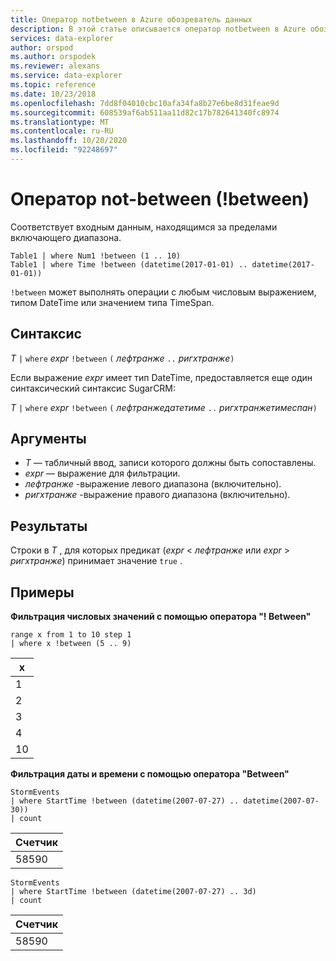 ```yaml
---
title: Оператор notbetween в Azure обозреватель данных
description: В этой статье описывается оператор notbetween в Azure обозреватель данных.
services: data-explorer
author: orspod
ms.author: orspodek
ms.reviewer: alexans
ms.service: data-explorer
ms.topic: reference
ms.date: 10/23/2018
ms.openlocfilehash: 7dd8f04010cbc10afa34fa8b27e6be8d31feae9d
ms.sourcegitcommit: 608539af6ab511aa11d82c17b782641340fc8974
ms.translationtype: MT
ms.contentlocale: ru-RU
ms.lasthandoff: 10/20/2020
ms.locfileid: "92248697"
---
```

# <a name="not-between-operator-between"></a>Оператор not-between (!between)

Соответствует входным данным, находящимся за пределами включающего диапазона.

```kusto
Table1 | where Num1 !between (1 .. 10)
Table1 | where Time !between (datetime(2017-01-01) .. datetime(2017-01-01))
```

`!between` может выполнять операции с любым числовым выражением, типом DateTime или значением типа TimeSpan.
 
## <a name="syntax"></a>Синтаксис

*T* `|` `where` *expr* `!between` `(` *лефтранже* ` .. ` *ригхтранже*`)`   
 
Если выражение *expr* имеет тип DateTime, предоставляется еще один синтаксический синтаксис SugarCRM:

*T* `|` `where` *expr* `!between` `(` *лефтранжедатетиме* ` .. ` *ригхтранжетимеспан*`)`   

## <a name="arguments"></a>Аргументы

* *T* — табличный ввод, записи которого должны быть сопоставлены.
* *expr* — выражение для фильтрации.
* *лефтранже* -выражение левого диапазона (включительно).
* *ригхтранже* -выражение правого диапазона (включительно).

## <a name="returns"></a>Результаты

Строки в *T* , для которых предикат (*expr*  <  *лефтранже* или *expr*  >  *ригхтранже*) принимает значение `true` .

## <a name="examples"></a>Примеры  

**Фильтрация числовых значений с помощью оператора "! Between"**  

<!-- csl: https://help.kusto.windows.net:443/Samples -->
```kusto
range x from 1 to 10 step 1
| where x !between (5 .. 9)
```

|x|
|---|
|1|
|2|
|3|
|4|
|10|

**Фильтрация даты и времени с помощью оператора "Between"**  

<!-- csl: https://help.kusto.windows.net:443/Samples -->
```kusto
StormEvents
| where StartTime !between (datetime(2007-07-27) .. datetime(2007-07-30))
| count 
```

|Счетчик|
|---|
|58590|

<!-- csl: https://help.kusto.windows.net:443/Samples -->
```kusto
StormEvents
| where StartTime !between (datetime(2007-07-27) .. 3d)
| count 
```

|Счетчик|
|---|
|58590|

